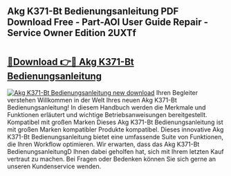 ## Akg K371-Bt Bedienungsanleitung PDF Download Free - Part-AOI User Guide Repair - Service Owner Edition 2UXTf

# <h2><a href="http://df0yj07.blite.top/?on=Akg+K371-Bt+Bedienungsanleitung">🔗Download 👉🔴 Akg K371-Bt Bedienungsanleitung</a></h2>

[![Akg K371-Bt Bedienungsanleitung new download](https://i.imgur.com/lujVjoI.png)](http://df0yj07.blite.top/?on=Akg+K371-Bt+Bedienungsanleitung)
Ihren Begleiter verstehen Willkommen in der Welt Ihres neuen Akg K371-Bt Bedienungsanleitung! In diesem Handbuch werden die Merkmale und Funktionen erläutert und wichtige Betriebsanweisungen bereitgestellt. Kompatibel mit großen Marken Dieses Akg K371-Bt Bedienungsanleitung ist mit großen Marken kompatibler Produkte kompatibel. Dieses innovative Akg K371-Bt Bedienungsanleitung bietet eine umfassende Suite von Funktionen, die Ihren Workflow optimieren. Wir erwarten, dass das Akg K371-Bt BedienungsanleitungD Ihnen dabei geholfen hat, sich mit Ihrem letzten Kauf vertraut zu machen. Bei Fragen oder Bedenken können Sie sich gerne an unseren Kundenservice wenden.
